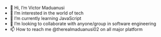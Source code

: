 - 👋 Hi, I’m Victor Maduanusi
- 👀 I’m interested in the world of tech
- 🌱 I’m currently learning JavaScript
- 💞️ I’m looking to collaborate with anyone/group in software engineering
- 📫 How to reach me @therealmaduanusi02 on all major platform

<!---
therealmaduanusi/therealmaduanusi is a ✨ special ✨ repository because its `README.md` (this file) appears on your GitHub profile.
You can click the Preview link to take a look at your changes.
--->
